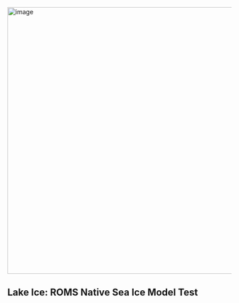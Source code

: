 <img width="600" alt="image" src="https://github.com/myroms/roms_test/assets/23062912/ad6a7ef1-1fed-4b2e-96b9-
9c53615b9333">

## Lake Ice: ROMS Native Sea Ice Model Test
